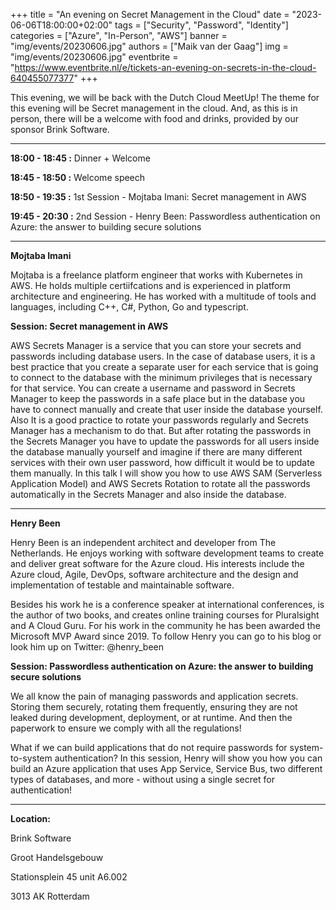 +++
title = "An evening on Secret Management in the Cloud"
date = "2023-06-06T18:00:00+02:00"
tags = ["Security", "Password", "Identity"]
categories = ["Azure", "In-Person", "AWS"]
banner = "img/events/20230606.jpg"
authors = ["Maik van der Gaag"]
img = "img/events/20230606.jpg"
eventbrite = "https://www.eventbrite.nl/e/tickets-an-evening-on-secrets-in-the-cloud-640455077377"
+++

This evening, we will be back with the Dutch Cloud MeetUp! The theme for this evening will be Secret management in the cloud. And, as this is in person, there will be a welcome with food and drinks, provided by our sponsor Brink Software.

---

**18:00 - 18:45 :** Dinner + Welcome

**18:45 - 18:50 :** Welcome speech

**18:50 - 19:35 :** 1st Session - Mojtaba Imani: Secret management in AWS

**19:45 - 20:30 :** 2nd Session - Henry Been: Passwordless authentication on Azure: the answer to building secure solutions

---

**Mojtaba Imani**

Mojtaba is a freelance platform engineer that works with Kubernetes in AWS. He holds multiple certiifcations and is experienced in platform architecture and engineering. He has worked with a multitude of tools and languages, including C++, C#, Python, Go and typescript.

**Session:  Secret management in AWS**

AWS Secrets Manager is a service that you can store your secrets and passwords including database users. In the case of database users, it is a best practice that you create a separate user for each service that is going to connect to the database with the minimum privileges that is necessary for that service. You can create a username and password in Secrets Manager to keep the passwords in a safe place but in the database you have to connect manually and create that user inside the database yourself. 
Also It is a good practice to rotate your passwords regularly and Secrets Manager has a mechanism to do that. But after rotating the passwords in the Secrets Manager you have to update the passwords for all users inside the database manually yourself and imagine if there are many different services with their own user password, how difficult it would be to update them manually. In this talk I will show you how to use AWS SAM (Serverless Application Model) and AWS Secrets Rotation to rotate all the passwords automatically in the Secrets Manager and also inside the database.

---

**Henry Been**

Henry Been is an independent architect and developer from The Netherlands. He enjoys working with software development teams to create and deliver great software for the Azure cloud. His interests include the Azure cloud, Agile, DevOps, software architecture and the design and implementation of testable and maintainable software.

Besides his work he is a conference speaker at international conferences, is the author of two books, and creates online training courses for Pluralsight and A Cloud Guru. For his work in the community he has been awarded the Microsoft MVP Award since 2019. To follow Henry you can go to his blog or look him up on Twitter: @henry_been

**Session: Passwordless authentication on Azure: the answer to building secure solutions**

We all know the pain of managing passwords and application secrets. Storing them securely, rotating them frequently, ensuring they are not leaked during development, deployment, or at runtime. And then the paperwork to ensure we comply with all the regulations!

What if we can build applications that do not require passwords for system-to-system authentication? In this session, Henry will show you how you can build an Azure application that uses App Service, Service Bus, two different types of databases, and more - without using a single secret for authentication!

---

**Location:**

Brink Software

Groot Handelsgebouw

Stationsplein 45 unit A6.002

3013 AK Rotterdam
